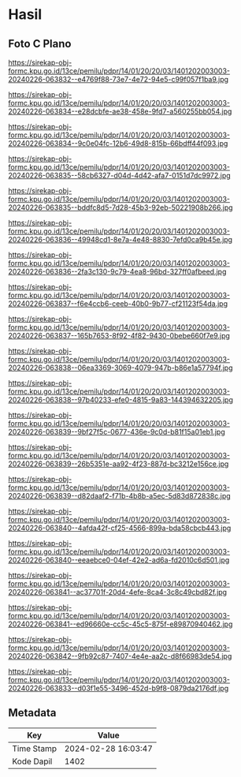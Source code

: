 # Hasil

## Foto C Plano

https://sirekap-obj-formc.kpu.go.id/13ce/pemilu/pdpr/14/01/20/20/03/1401202003003-20240226-063832--e4769f88-73e7-4e72-94e5-c99f057f1ba9.jpg

https://sirekap-obj-formc.kpu.go.id/13ce/pemilu/pdpr/14/01/20/20/03/1401202003003-20240226-063834--e28dcbfe-ae38-458e-9fd7-a560255bb054.jpg

https://sirekap-obj-formc.kpu.go.id/13ce/pemilu/pdpr/14/01/20/20/03/1401202003003-20240226-063834--9c0e04fc-12b6-49d8-815b-66bdff44f093.jpg

https://sirekap-obj-formc.kpu.go.id/13ce/pemilu/pdpr/14/01/20/20/03/1401202003003-20240226-063835--58cb6327-d04d-4d42-afa7-0151d7dc9972.jpg

https://sirekap-obj-formc.kpu.go.id/13ce/pemilu/pdpr/14/01/20/20/03/1401202003003-20240226-063835--bddfc8d5-7d28-45b3-92eb-50221908b266.jpg

https://sirekap-obj-formc.kpu.go.id/13ce/pemilu/pdpr/14/01/20/20/03/1401202003003-20240226-063836--49948cd1-8e7a-4e48-8830-7efd0ca9b45e.jpg

https://sirekap-obj-formc.kpu.go.id/13ce/pemilu/pdpr/14/01/20/20/03/1401202003003-20240226-063836--2fa3c130-9c79-4ea8-96bd-327ff0afbeed.jpg

https://sirekap-obj-formc.kpu.go.id/13ce/pemilu/pdpr/14/01/20/20/03/1401202003003-20240226-063837--f6e4ccb6-ceeb-40b0-9b77-cf21123f54da.jpg

https://sirekap-obj-formc.kpu.go.id/13ce/pemilu/pdpr/14/01/20/20/03/1401202003003-20240226-063837--165b7653-8f92-4f82-9430-0bebe660f7e9.jpg

https://sirekap-obj-formc.kpu.go.id/13ce/pemilu/pdpr/14/01/20/20/03/1401202003003-20240226-063838--06ea3369-3069-4079-947b-b86e1a57794f.jpg

https://sirekap-obj-formc.kpu.go.id/13ce/pemilu/pdpr/14/01/20/20/03/1401202003003-20240226-063838--97b40233-efe0-4815-9a83-144394632205.jpg

https://sirekap-obj-formc.kpu.go.id/13ce/pemilu/pdpr/14/01/20/20/03/1401202003003-20240226-063839--9bf27f5c-0677-436e-9c0d-b81f15a01eb1.jpg

https://sirekap-obj-formc.kpu.go.id/13ce/pemilu/pdpr/14/01/20/20/03/1401202003003-20240226-063839--26b5351e-aa92-4f23-887d-bc3212e156ce.jpg

https://sirekap-obj-formc.kpu.go.id/13ce/pemilu/pdpr/14/01/20/20/03/1401202003003-20240226-063839--d82daaf2-f71b-4b8b-a5ec-5d83d872838c.jpg

https://sirekap-obj-formc.kpu.go.id/13ce/pemilu/pdpr/14/01/20/20/03/1401202003003-20240226-063840--4afda42f-cf25-4566-899a-bda58cbcb443.jpg

https://sirekap-obj-formc.kpu.go.id/13ce/pemilu/pdpr/14/01/20/20/03/1401202003003-20240226-063840--eeaebce0-04ef-42e2-ad6a-fd2010c6d501.jpg

https://sirekap-obj-formc.kpu.go.id/13ce/pemilu/pdpr/14/01/20/20/03/1401202003003-20240226-063841--ac37701f-20d4-4efe-8ca4-3c8c49cbd82f.jpg

https://sirekap-obj-formc.kpu.go.id/13ce/pemilu/pdpr/14/01/20/20/03/1401202003003-20240226-063841--ed96660e-cc5c-45c5-875f-e89870940462.jpg

https://sirekap-obj-formc.kpu.go.id/13ce/pemilu/pdpr/14/01/20/20/03/1401202003003-20240226-063842--9fb92c87-7407-4e4e-aa2c-d8f66983de54.jpg

https://sirekap-obj-formc.kpu.go.id/13ce/pemilu/pdpr/14/01/20/20/03/1401202003003-20240226-063833--d03f1e55-3496-452d-b9f8-0879da2176df.jpg


## Metadata

| Key        | Value               |
| ---------- | ------------------- |
| Time Stamp | 2024-02-28 16:03:47 |
| Kode Dapil | 1402                |



